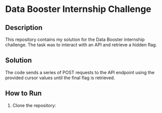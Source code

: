 
# Data Booster Internship Challenge

## Description
This repository contains my solution for the Data Booster internship challenge. The task was to interact with an API and retrieve a hidden flag.

## Solution
The code sends a series of POST requests to the API endpoint using the provided cursor values until the final flag is retrieved.

## How to Run
1. Clone the repository:

